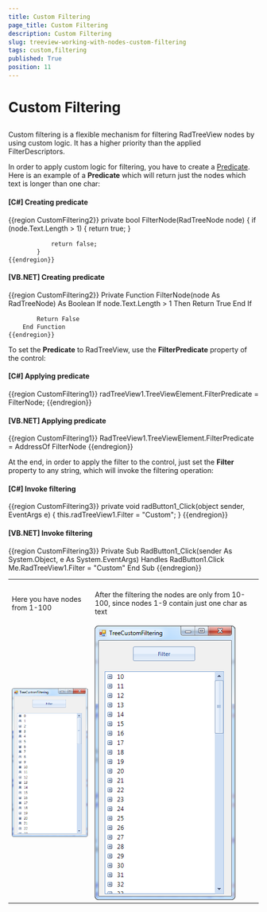 ```yaml
---
title: Custom Filtering
page_title: Custom Filtering
description: Custom Filtering
slug: treeview-working-with-nodes-custom-filtering
tags: custom,filtering
published: True
position: 11
---
```


# Custom Filtering



## 

Custom filtering is a flexible mechanism for filtering RadTreeView nodes by using custom logic.
        	It has a higher priority than the applied FilterDescriptors.
        

In order to apply custom logic for filtering, you have to create a 
        	[Predicate](http://msdn.microsoft.com/en-us/library/bfcke1bz.aspx). Here is an example of a __Predicate__ which will return just the
		nodes which text is longer than one char:
        



#### __[C#] Creating predicate__

{{region CustomFiltering2}}
	        private bool FilterNode(RadTreeNode node)
	        {
	            if (node.Text.Length > 1)
	            {
	                return true;
	            }
	
	            return false;
	        }
	{{endregion}}



#### __[VB.NET] Creating predicate__

{{region CustomFiltering2}}
	    Private Function FilterNode(node As RadTreeNode) As Boolean
	        If node.Text.Length > 1 Then
	            Return True
	        End If
	
	        Return False
	    End Function
	{{endregion}}



To set the __Predicate__ to RadTreeView, use the
    	__FilterPredicate__ property of the control:
    	



#### __[C#] Applying predicate__

{{region CustomFiltering1}}
	            radTreeView1.TreeViewElement.FilterPredicate = FilterNode;
	{{endregion}}



#### __[VB.NET] Applying predicate__

{{region CustomFiltering1}}
	        RadTreeView1.TreeViewElement.FilterPredicate = AddressOf FilterNode
	{{endregion}}



At the end, in order to apply the filter to the control, just set the __Filter__
    		property to any string, which will invoke the filtering operation:
    	



#### __[C#] Invoke filtering__

{{region CustomFiltering3}}
	        private void radButton1_Click(object sender, EventArgs e)
	        {
	            this.radTreeView1.Filter = "Custom";
	        }
	{{endregion}}



#### __[VB.NET] Invoke filtering__

{{region CustomFiltering3}}
	    Private Sub RadButton1_Click(sender As System.Object, e As System.EventArgs) Handles RadButton1.Click
	        Me.RadTreeView1.Filter = "Custom"
	    End Sub
	{{endregion}}


<table><th><tr><td>

Here you have nodes from 1-100</td><td>

After the filtering the nodes are only from 10-100, since nodes 1-9 contain just one char as text</td></tr></th><tr><td>![treeview-working-with-nodes-custom-filtering 001](images/treeview-working-with-nodes-custom-filtering001.png)</td><td>![treeview-working-with-nodes-custom-filtering 002](images/treeview-working-with-nodes-custom-filtering002.png)</td></tr></table>
